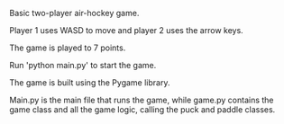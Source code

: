 Basic two-player air-hockey game.

Player 1 uses WASD to move and player 2 uses the arrow keys.

The game is played to 7 points.

Run 'python main.py' to start the game.

The game is built using the Pygame library.

Main.py is the main file that runs the game, while game.py contains the game class and all the game logic, calling the puck and paddle classes.